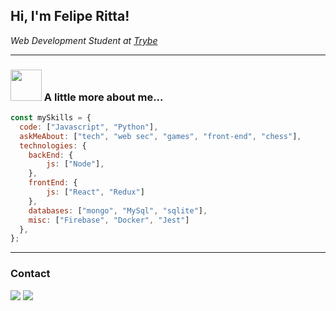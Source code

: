 <h2> Hi, I'm Felipe Ritta! </h2>
<p><em>Web Development Student at <a href="https://www.betrybe.com">Trybe</a></em></p>

---

### <img src="https://media.giphy.com/media/VgCDAzcKvsR6OM0uWg/giphy.gif" width="50"> A little more about me...  

```javascript
const mySkills = {
  code: ["Javascript", "Python"],
  askMeAbout: ["tech", "web sec", "games", "front-end", "chess"],
  technologies: {
    backEnd: {
        js: ["Node"],
    },
    frontEnd: {
        js: ["React", "Redux"]
    },
    databases: ["mongo", "MySql", "sqlite"],
    misc: ["Firebase", "Docker", "Jest"]
  },
};
```

---

### Contact

<div>
  <a href="https://www.linkedin.com/in/feliperitta/" target="_blank"><img src="https://img.shields.io/badge/-LinkedIn-%230077B5?style=for-the-badge&logo=linkedin&logoColor=white" target="_blank"></a>
  <a href = "mailto:feliperitta.dev@gmail.com"><img src="https://img.shields.io/badge/-Gmail-%23333?style=for-the-badge&logo=gmail&logoColor=white" target="_blank"></a>
</div>
